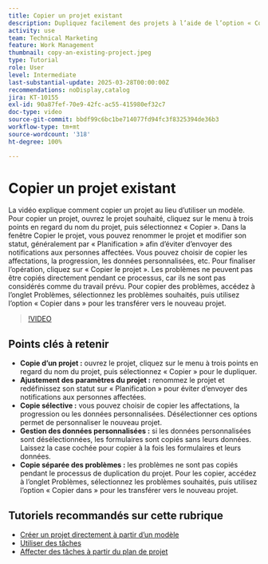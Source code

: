 ```yaml
---
title: Copier un projet existant
description: Dupliquez facilement des projets à l’aide de l’option « Copier » dans le menu à trois points, en renommant et en définissant le statut sur « Planification », en copiant des données et des formulaires personnalisés, et en transférant les problèmes séparément via l’onglet Problèmes pour une configuration de projet personnalisée.
activity: use
team: Technical Marketing
feature: Work Management
thumbnail: copy-an-existing-project.jpeg
type: Tutorial
role: User
level: Intermediate
last-substantial-update: 2025-03-28T00:00:00Z
recommendations: noDisplay,catalog
jira: KT-10155
exl-id: 90a87fef-70e9-42fc-ac55-415980ef32c7
doc-type: video
source-git-commit: bbdf99c6bc1be714077fd94fc3f8325394de36b3
workflow-type: tm+mt
source-wordcount: '318'
ht-degree: 100%

---
```


# Copier un projet existant

La vidéo explique comment copier un projet au lieu d’utiliser un modèle. Pour copier un projet, ouvrez le projet souhaité, cliquez sur le menu à trois points en regard du nom du projet, puis sélectionnez « Copier ». Dans la fenêtre Copier le projet, vous pouvez renommer le projet et modifier son statut, généralement par « Planification » afin d’éviter d’envoyer des notifications aux personnes affectées. Vous pouvez choisir de copier les affectations, la progression, les données personnalisées, etc.
Pour finaliser l’opération, cliquez sur « Copier le projet ».
Les problèmes ne peuvent pas être copiés directement pendant ce processus, car ils ne sont pas considérés comme du travail prévu. Pour copier des problèmes, accédez à l’onglet Problèmes, sélectionnez les problèmes souhaités, puis utilisez l’option « Copier dans » pour les transférer vers le nouveau projet.


>[!VIDEO](https://video.tv.adobe.com/v/3456037/?quality=12&learn=on&enablevpops=1)

## Points clés à retenir

* **Copie d’un projet :** ouvrez le projet, cliquez sur le menu à trois points en regard du nom du projet, puis sélectionnez « Copier » pour le dupliquer.
* **Ajustement des paramètres du projet :** renommez le projet et redéfinissez son statut sur « Planification » pour éviter d’envoyer des notifications aux personnes affectées.
* **Copie sélective :** vous pouvez choisir de copier les affectations, la progression ou les données personnalisées. Désélectionner ces options permet de personnaliser le nouveau projet.
* **Gestion des données personnalisées :** si les données personnalisées sont désélectionnées, les formulaires sont copiés sans leurs données. Laissez la case cochée pour copier à la fois les formulaires et leurs données.
* **Copie séparée des problèmes :** les problèmes ne sont pas copiés pendant le processus de duplication du projet. Pour les copier, accédez à l’onglet Problèmes, sélectionnez les problèmes souhaités, puis utilisez l’option « Copier dans » pour les transférer vers le nouveau projet.


## Tutoriels recommandés sur cette rubrique

* [Créer un projet directement à partir d’un modèle](/help/manage-work/create-and-manage-project-templates/create-a-project-directly-from-a-template.md)
* [Utiliser des tâches](/help/manage-work/tasks/work-with-tasks.md)
* [Affecter des tâches à partir du plan de projet](/help/manage-work/tasks/assign-tasks-from-the-project-plan.md)
